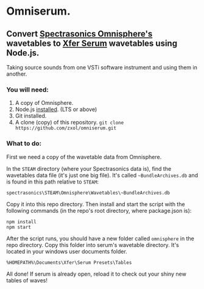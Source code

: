 # Omniserum.
## Convert [Spectrasonics Omnisphere's](https://www.spectrasonics.net/products/omnisphere/) wavetables to [Xfer Serum](https://xferrecords.com/products/serum) wavetables using Node.js.
Taking source sounds from one VSTi software instrument and using them in another.

### You will need:
1. A copy of Omnisphere.
2. Node.js [installed](https://nodejs.org/en/download/). (LTS or above)
3. Git installed.
3. A clone (copy) of this repository. `git clone https://github.com/zxol/omniserum.git`

### What to do:

First we need a copy of the wavetable data from Omnisphere.

In the `STEAM` directory (where your Spectrasonics data is), find the wavetables data file (it's just one big file).
It's called `~BundleArchives.db` and is found in this path relative to `STEAM`:
```
spectrasonics\STEAM\Omnisphere\Wavetables\~BundleArchives.db
```
Copy it into this repo directory.
Then install and start the script with the following commands (in the repo's root directory, where package.json is):
```
npm install
npm start
```
After the script runs, you should have a new folder called `omnisphere` in the repo directory.
Copy this folder into serum's wavetable directory. It's located in your windows user documents folder.
```
%HOMEPATH%\Documents\Xfer\Serum Presets\Tables
```
All done! If serum is already open, reload it to check out your shiny new tables of waves!
